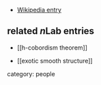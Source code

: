 
* [Wikipedia entry](https://en.wikipedia.org/wiki/Stephen_Smale)

## related $n$Lab entries

* [[h-cobordism theorem]]

* [[exotic smooth structure]]

category: people